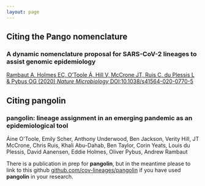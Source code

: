 ```yaml
---
layout: page
---
```

<section>
    <h2>Citing the Pango nomenclature</h2>
    <div class="box">
        <h3>A dynamic nomenclature proposal for SARS-CoV-2 lineages to assist genomic epidemiology</h3>
        <a href="https://doi.org/10.1038/s41564-020-0770-5">Rambaut A, Holmes EC, O’Toole Á, Hill V, McCrone JT,  Ruis C, du Plessis L & Pybus OG (2020) <i>Nature Microbiology</i> DOI:10.1038/s41564-020-0770-5</a>
    </div>
</section>
<section>
    <h2>Citing pangolin</h2>
    <div class="box">
        <h3>pangolin: lineage assignment in an emerging pandemic as an epidemiological tool</h3>
        <p>Áine O'Toole, Emily Scher, Anthony Underwood, Ben Jackson, Verity Hill,  JT McCrone, Chris Ruis, Khali Abu-Dahab, Ben Taylor, Corin Yeats, Louis du Plessis, David Aanensen, Eddie Holmes, Oliver Pybus, Andrew Rambaut</p>
        <p>There is a publication in prep for <strong>pangolin</strong>, but in the meantime please to link to this github <a href="https://github.com/cov-lineages/pangolin">github.com/cov-lineages/pangolin</a> if you have used <strong>pangolin</strong> in your research.</p>
    </div>
</section>


